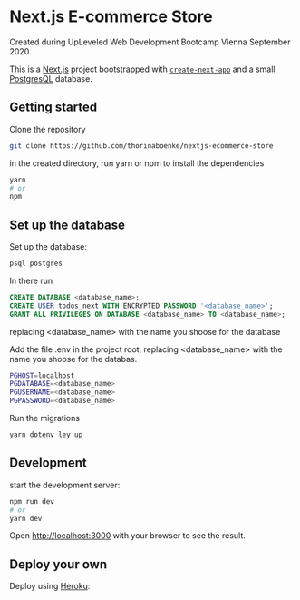 # Next.js E-commerce Store
Created during UpLeveled Web Development Bootcamp Vienna September 2020.

This is a [Next.js](https://nextjs.org/) project bootstrapped with [`create-next-app`](https://github.com/vercel/next.js/tree/canary/packages/create-next-app) and a small [PostgresQL](https://www.postgresql.org) database.


## Getting started

Clone the repository
```bash
git clone https://github.com/thorinaboenke/nextjs-ecommerce-store
```
in the created directory, run yarn or npm to install the dependencies
```bash
yarn
# or
npm
```

## Set up the database

Set up the database:

```sh
psql postgres
```

In there run

```sql
CREATE DATABASE <database_name>;
CREATE USER todos_next WITH ENCRYPTED PASSWORD '<database_name>';
GRANT ALL PRIVILEGES ON DATABASE <database_name> TO <database_name>;
```
replacing <database_name> with the name you shoose for the database

Add the file .env in the project root, replacing <database_name> with the name you shoose for the databas.

```sh
PGHOST=localhost
PGDATABASE=<database_name>
PGUSERNAME=<database_name>
PGPASSWORD=<database_name>
```

Run the migrations

```sh
yarn dotenv ley up
```

## Development

start the development server:
```bash
npm run dev
# or
yarn dev
```
Open [http://localhost:3000](http://localhost:3000) with your browser to see the result.

## Deploy your own

Deploy using [Heroku](https://heroku.com):










